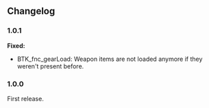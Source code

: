 Changelog
---------


### 1.0.1 ###
**Fixed:**
* BTK_fnc_gearLoad: Weapon items are not loaded anymore if they weren't present before.


### 1.0.0 ###
First release.